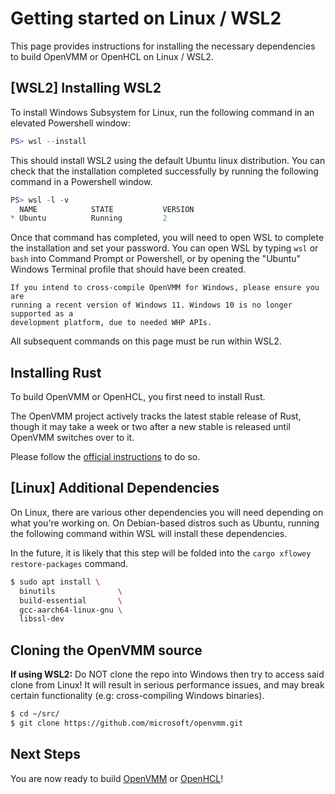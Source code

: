 # Getting started on Linux / WSL2

This page provides instructions for installing the necessary dependencies to
build OpenVMM or OpenHCL on Linux / WSL2.

## \[WSL2] Installing WSL2

To install Windows Subsystem for Linux, run the following command in an
elevated Powershell window:

```powershell
PS> wsl --install
```

This should install WSL2 using the default Ubuntu linux distribution.
You can check that the installation completed successfully by running the
following command in a Powershell window.
```powershell
PS> wsl -l -v
  NAME            STATE           VERSION
* Ubuntu          Running         2
```
Once that command has completed, you will need to open WSL to complete the
installation and set your password. You can open WSL by typing `wsl` or `bash`
into Command Prompt or Powershell, or by opening the "Ubuntu" Windows Terminal
profile that should have been created.

```admonish info
If you intend to cross-compile OpenVMM for Windows, please ensure you are
running a recent version of Windows 11. Windows 10 is no longer supported as a
development platform, due to needed WHP APIs.
```

All subsequent commands on this page must be run within WSL2.

## Installing Rust

To build OpenVMM or OpenHCL, you first need to install Rust.

The OpenVMM project actively tracks the latest stable release of Rust, though it
may take a week or two after a new stable is released until OpenVMM switches
over to it.

Please follow the [official instructions](https://www.rust-lang.org/tools/install) to do so.

## \[Linux] Additional Dependencies

On Linux, there are various other dependencies you will need depending on what
you're working on. On Debian-based distros such as Ubuntu, running the following
command within WSL will install these dependencies.

In the future, it is likely that this step will be folded into the
`cargo xflowey restore-packages` command.

```bash
$ sudo apt install \
  binutils              \
  build-essential       \
  gcc-aarch64-linux-gnu \
  libssl-dev
```

## Cloning the OpenVMM source

**If using WSL2:** Do NOT clone the repo into Windows then try to access said
clone from Linux! It will result in serious performance issues, and may break
certain functionality (e.g: cross-compiling Windows binaries).

```bash
$ cd ~/src/
$ git clone https://github.com/microsoft/openvmm.git
```

## Next Steps

You are now ready to build [OpenVMM](./build_openvmm.md) or
[OpenHCL](./build_openhcl.md)!
